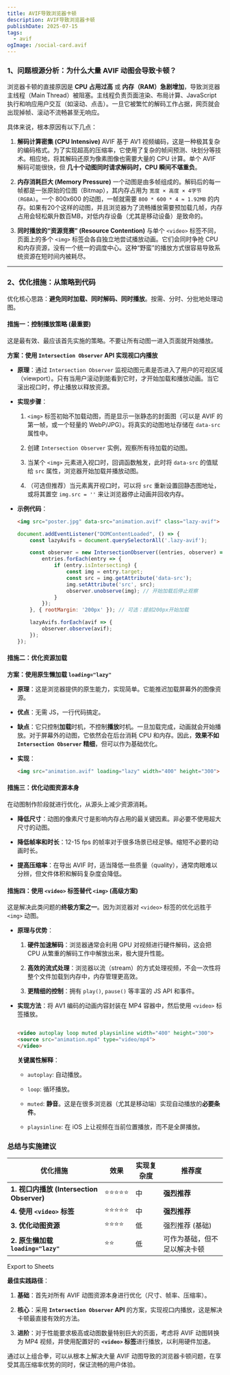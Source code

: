 ```yaml
---
title: AVIF导致浏览器卡顿
description: AVIF导致浏览器卡顿
publishDate: 2025-07-15
tags:
  - avif
ogImage: /social-card.avif
---
```



### 1、问题根源分析：为什么大量 AVIF 动图会导致卡顿？

浏览器卡顿的直接原因是 **CPU 占用过高** 或 **内存（RAM）急剧增加**，导致浏览器主线程（Main Thread）被阻塞。主线程负责页面渲染、布局计算、JavaScript 执行和响应用户交互（如滚动、点击）。一旦它被繁忙的解码工作占据，网页就会出现掉帧、滚动不流畅甚至无响应。

具体来说，根本原因有以下几点：

1.  **解码计算密集 (CPU Intensive)** AVIF 基于 AV1 视频编码，这是一种极其复杂的编码格式。为了实现超高的压缩率，它使用了复杂的帧间预测、块划分等技术。相应地，将其解码还原为像素图像也需要大量的 CPU 计算。单个 AVIF 解码可能很快，但 **几十个动图同时请求解码时，CPU 瞬间不堪重负**。

2.  **内存消耗巨大 (Memory Pressure)** 一个动图是由多帧组成的。解码后的每一帧都是一张原始的位图（Bitmap），其内存占用为 `宽度 × 高度 × 4字节 (RGBA)`。一个 800x600 的动图，一帧就需要 `800 * 600 * 4 ≈ 1.92MB` 的内存。如果有20个这样的动图，并且浏览器为了流畅播放需要预加载几帧，内存占用会轻松飙升数百MB，对低内存设备（尤其是移动设备）是致命的。

3.  **同时播放的“资源竞赛” (Resource Contention)** 与单个 `<video>` 标签不同，页面上的多个 `<img>` 标签会各自独立地尝试播放动画。它们会同时争抢 CPU 和内存资源，没有一个统一的调度中心。这种“野蛮”的播放方式很容易导致系统资源在短时间内被耗尽。

* * *

### 2、优化措施：从策略到代码

优化核心思路：**避免同时加载、同时解码、同时播放**。按需、分时、分批地处理动图。

#### 措施一：控制播放策略 (最重要)

这是最有效、最应该首先实施的策略。不要让所有动图一进入页面就开始播放。

**方案：使用 `Intersection Observer` API 实现视口内播放**

* **原理**：通过 `Intersection Observer` 监视动图元素是否进入了用户的可视区域（viewport）。只有当用户滚动到能看到它时，才开始加载和播放动画。当它滚出视口时，停止播放以释放资源。

* **实现步骤**：

  1.  `<img>` 标签初始不加载动图，而是显示一张静态的封面图（可以是 AVIF 的第一帧，或一个轻量的 WebP/JPG）。将真实的动图地址存储在 `data-src` 属性中。

  2.  创建 `Intersection Observer` 实例，观察所有待加载的动图。

  3.  当某个 `<img>` 元素进入视口时，回调函数触发，此时将 `data-src` 的值赋给 `src` 属性，浏览器开始加载并播放动图。

  4.  （可选但推荐）当元素离开视口时，可以将 `src` 重新设置回静态图地址，或将其置空 `img.src = ''` 来让浏览器停止动画并回收内存。

* **示例代码**：

  ```html
  <img src="poster.jpg" data-src="animation.avif" class="lazy-avif">
  ```

  ```javascript
  document.addEventListener("DOMContentLoaded", () => {
      const lazyAvifs = document.querySelectorAll('.lazy-avif');

      const observer = new IntersectionObserver((entries, observer) => {
          entries.forEach(entry => {
              if (entry.isIntersecting) {
                  const img = entry.target;
                  const src = img.getAttribute('data-src');
                  img.setAttribute('src', src);
                  observer.unobserve(img); // 开始加载后停止观察
              }
          });
      }, { rootMargin: '200px' }); // 可选：提前200px开始加载

      lazyAvifs.forEach(avif => {
          observer.observe(avif);
      });
  });
  ```

#### 措施二：优化资源加载

**方案：使用原生懒加载 `loading="lazy"`**

* **原理**：这是浏览器提供的原生能力，实现简单。它能推迟加载屏幕外的图像资源。

* **优点**：无需 JS，一行代码搞定。

* **缺点**：它只控制**加载**时机，不控制**播放**时机。一旦加载完成，动画就会开始播放。对于屏幕外的动图，它依然会在后台消耗 CPU 和内存。因此，**效果不如 `Intersection Observer` 精细**，但可以作为基础优化。

* **实现**：


  ```html
  <img src="animation.avif" loading="lazy" width="400" height="300">
  ```

#### 措施三：优化动图资源本身

在动图制作阶段就进行优化，从源头上减少资源消耗。

*   **降低尺寸**：动图的像素尺寸是影响内存占用的最关键因素。非必要不使用超大尺寸的动图。

*   **降低帧率和时长**：12-15 fps 的帧率对于很多场景已经足够。缩短不必要的动画时长。

*   **提高压缩率**：在导出 AVIF 时，适当降低一些质量（quality），通常肉眼难以分辨，但文件体积和解码复杂度会降低。

#### 措施四：使用 `<video>` 标签替代 `<img>` (高级方案)

这是解决此类问题的**终极方案之一**。因为浏览器对 `<video>` 标签的优化远胜于 `<img>` 动图。

* **原理与优势**：

  1.  **硬件加速解码**：浏览器通常会利用 GPU 对视频进行硬件解码，这会把 CPU 从繁重的解码工作中解放出来，极大提升性能。

  2.  **高效的流式处理**：浏览器以流（stream）的方式处理视频，不会一次性将整个文件加载到内存中，内存管理更高效。

  3.  **更精细的控制**：拥有 `play()`, `pause()` 等丰富的 JS API 和事件。

* **实现方法**：将 AV1 编码的动画内容封装在 MP4 容器中，然后使用 `<video>` 标签播放。



  ```html

  <video autoplay loop muted playsinline width="400" height="300">
  <source src="animation.mp4" type="video/mp4">
  </video>
  ```

  **关键属性解释**：

  *   `autoplay`: 自动播放。

  *   `loop`: 循环播放。

  *   `muted`: **静音**。这是在很多浏览器（尤其是移动端）实现自动播放的**必要条件**。

  *   `playsinline`: 在 iOS 上让视频在当前位置播放，而不是全屏播放。

### 总结与实施建议

| 优化措施                                   | 效果  | 实现复杂度 | 推荐度                       |
| ------------------------------------------ | ----- | ---------- | ---------------------------- |
| **1\. 视口内播放 (Intersection Observer)** | ⭐⭐⭐⭐⭐ | 中         | **强烈推荐**                 |
| **4\. 使用 `<video>` 标签**                | ⭐⭐⭐⭐⭐ | 中         | **强烈推荐**                 |
| **3\. 优化动图资源**                       | ⭐⭐⭐⭐  | 低         | 强烈推荐 (基础)              |
| **2\. 原生懒加载 `loading="lazy"`**        | ⭐⭐    | 低         | 可作为基础，但不足以解决卡顿 |

Export to Sheets

**最佳实践路径**：

1.  **基础**：首先对所有 AVIF 动图资源本身进行优化（尺寸、帧率、压缩率）。

2.  **核心**：采用 **`Intersection Observer` API** 的方案，实现视口内播放，这是解决卡顿最直接有效的方法。

3.  **进阶**：对于性能要求极高或动图数量特别巨大的页面，考虑将 AVIF 动图转换为 MP4 视频，并使用配置好的 **`<video>` 标签**进行播放，以利用硬件加速。

通过以上组合拳，可以从根本上解决大量 AVIF 动图导致的浏览器卡顿问题，在享受其高压缩率优势的同时，保证流畅的用户体验。
